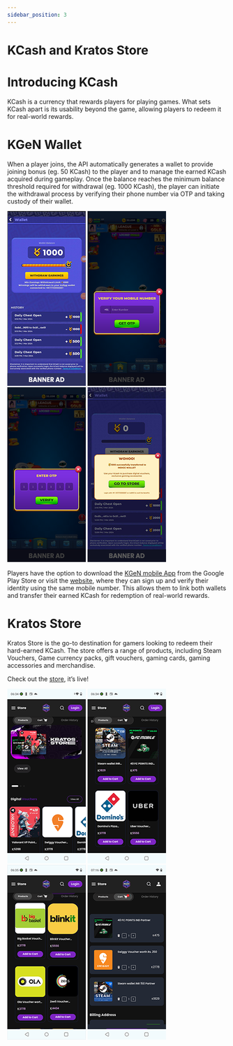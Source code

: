 ```yaml
---
sidebar_position: 3
---
```


# KCash and Kratos Store

# Introducing KCash

KCash is a currency that rewards players for playing games. What sets KCash apart is its usability beyond the game, allowing players to redeem it for real-world rewards.


# KGeN Wallet

When a player joins, the API automatically generates a wallet to provide joining bonus (eg. 50 KCash) to the player and to manage the earned KCash acquired during gameplay. Once the balance reaches the minimum balance threshold required for withdrawal (eg. 1000 KCash), the player can initiate the withdrawal process by verifying their phone number via OTP and taking custody of their wallet.


![Image](../../static/Images/Esports/es_09_KCash_01_image4.jpg)
![Image](../../static/Images/Esports/es_10_KCash_02_iimage7.png)
![Image](../../static/Images/Esports/es_11_KCash_03_iimage9.png)
![Image](../../static/Images/Esports/es_12_KCash_04_iimage15.png)

Players have the option to download the [KGeN mobile App](https://play.google.com/store/apps/details?id=com.indiggcommunity&hl=en&gl=US) from the Google Play Store or visit the [website](https://kgen.io/gamer), where they can sign up and verify their identity using the same mobile number. This allows them to link both wallets and transfer their earned KCash for redemption of real-world rewards.

# Kratos Store
Kratos Store is the go-to destination for gamers looking to redeem their hard-earned KCash. The store offers a range of products, including Steam Vouchers, Game currency packs, gift vouchers, gaming cards, gaming accessories and merchandise.

Check out the [store](https://kgen.io/gamer/k-store), it’s live! 


![Image](../../static/Images/Esports/es_13_store_01_image17.png)
![Image](../../static/Images/Esports/es_14_store_02_image5.png)
![Image](../../static/Images/Esports/es_15_store_03_image14.png)
![Image](../../static/Images/Esports/es_16_store_03_image2.png)

